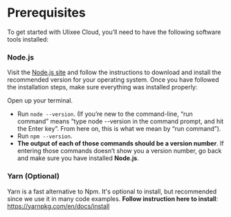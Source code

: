 # Prerequisites

To get started with Ulixee Cloud, you’ll need to have the following software tools installed:

### Node.js

Visit the [Node.js site](https://nodejs.org/) and follow the instructions to download and install the recommended version for your operating system. Once you have followed the installation steps, make sure everything was installed properly:

Open up your terminal.
- Run `node --version`. (If you’re new to the command-line, “run command” means “type node --version in the command prompt, and hit the Enter key”. From here on, this is what we mean by “run command”).
- Run `npm --version`.
- **The output of each of those commands should be a version number**. If entering those commands doesn’t show you a version number, go back and make sure you have installed **Node.js**.


### Yarn (Optional)
Yarn is a fast alternative to Npm. It's optional to install, but recommended since we use it in many code examples.
**Follow instruction here to install**: https://yarnpkg.com/en/docs/install
